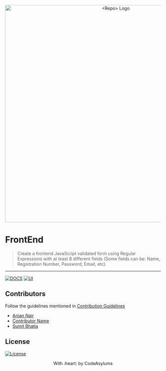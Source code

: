 <p align="center">
<a href="https://community.codeasylums.com">
<img src="https://i.ibb.co/6wyhHNc/Code-Asylums-Community-1.png" width="700px" alt="<Repo> Logo"/>
</a>
</p>

# FrontEnd

> 
> Create a frontend JavaScript validated form using Regular Expressions with at least 8 different fields (Some fields can be: Name, Registration Number, Password, Email, etc).

---
[![DOCS](https://img.shields.io/badge/Documentation-see%20docs-green?style=flat-square&logo=appveyor)](INSERT_LINK_FOR_DOCS_HERE) 
  [![UI ](https://img.shields.io/badge/User%20Interface-Link%20to%20UI-orange?style=flat-square&logo=appveyor)](INSERT_UI_LINK_HERE)


## Contributors
Follow the guidelines mentioned in [Contribution Guidelines](https://github.com/CodeAsylums-Community/template/blob/main/CONTRIBUTIONS.md)
- <a href="https://github.com/anjannair">Anjan Nair</a>
- <a href="https://github.com/<Contributor>">Contributor Name</a>
- <a href="https://github.com/sumitbhatia47">Sumit Bhatia</a>

## License
[![License](http://img.shields.io/:license-mit-blue.svg?style=flat-square)](http://badges.mit-license.org)

<p align="center">
	With :heart: by CodeAsylums
</p>
